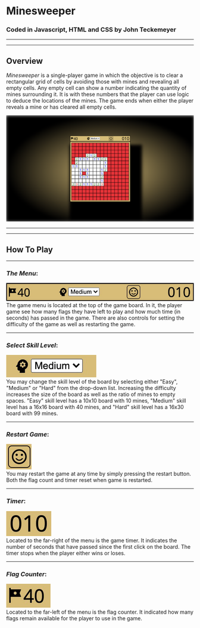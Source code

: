 # Minesweeper

### Coded in **Javascript**, **HTML** and **CSS** by John Teckemeyer

---
---

## Overview
*Minesweeper* is a single-player game in which the objective is to clear a rectangular grid of cells by avoiding those with mines and revealing all empty cells. Any empty cell can show a number indicating the quantity of mines surrounding it. It is with these numbers that the player can use logic to deduce the locations of the mines. The game ends when either the player reveals a mine or has cleared all empty cells.

![Minesweeper](./images/Minesweeper.png)

---
---

## How To Play
---

### *The Menu*:
![Menu](./images/Menu.png)  
The game menu is located at the top of the game board. In it, the player game see how many flags they have left to play and how much time (in seconds) has passed in the game. There are also controls for setting the difficulty of the game as well as restarting the game.

---
### *Select Skill Level*:
![Skill](./images/Skill.png)  
You may change the skill level of the board by selecting either "Easy", "Medium" or "Hard" from the drop-down list. Increasing the difficulty increases the size of the board as well as the ratio of mines to empty spaces. "Easy" skill level has a 10x10 board with 10 mines, "Medium" skill level has a 16x16 board with 40 mines, and "Hard" skill level has a 16x30 board with 99 mines.  

---
### *Restart Game*:
![Restart](./images/Restart.png)  
You may restart the game at any time by simply pressing the restart button. Both the flag count and timer reset when game is restarted.  

---
### *Timer*:
![Timer](./images/Timer.png)  
Located to the far-right of the menu is the game timer. It indicates the number of seconds that have passed since the first click on the board. The timer stops when the player either wins or loses.

---
### *Flag Counter*:
![Flags](./images/Flagcount.png)  
Located to the far-left of the menu is the flag counter. It indicated how many flags remain available for the player to use in the game.